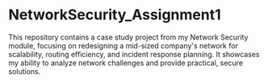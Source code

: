 # NetworkSecurity_Assignment1
This repository contains a case study project from my Network Security module, focusing on redesigning a mid-sized company's network for scalability, routing efficiency, and incident response planning. It showcases my ability to analyze network challenges and provide practical, secure solutions.
